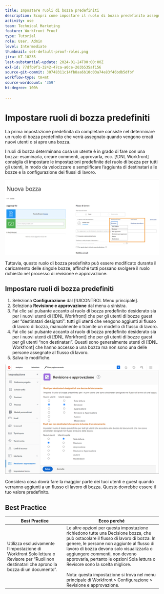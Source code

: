```yaml
---
title: Impostare ruoli di bozza predefiniti
description: Scopri come impostare il ruolo di bozza predefinito assegnato quando vengono creati nuovi utenti o viene aperta una bozza.
activity: use
team: Technical Marketing
feature: Workfront Proof
type: Tutorial
role: User, Admin
level: Intermediate
thumbnail: set-default-proof-roles.png
jira: KT-10235
last-substantial-update: 2024-01-24T00:00:00Z
exl-id: 77dfb9f1-3242-47ca-a0ce-203b535af156
source-git-commit: 30748311c14fb8aa6b10c03a74e83f46bdb5dfbf
workflow-type: tm+mt
source-wordcount: '359'
ht-degree: 100%

---
```


# Impostare ruoli di bozza predefiniti



La prima impostazione predefinita da completare consiste nel determinare un ruolo di bozza predefinito che verrà assegnato quando vengono creati nuovi utenti o si apre una bozza.

I ruoli di bozza determinano cosa un utente è in grado di fare con una bozza: esaminarla, creare commenti, approvarla, ecc. [!DNL Workfront] consiglia di impostare le impostazioni predefinite del ruolo di bozza per tutti gli utenti, in modo da velocizzare e semplificare l’aggiunta di destinatari alle bozze e la configurazione dei flussi di lavoro.

![È possibile selezionare i ruoli di bozza durante il caricamento della bozza](assets/proof-system-setups-proof-role-example.png)

Tuttavia, questo ruolo di bozza predefinito può essere modificato durante il caricamento delle singole bozze, affinché tutti possano svolgere il ruolo richiesto nel processo di revisione e approvazione.


## Impostare ruoli di bozza predefiniti

1. Seleziona **Configurazione** dal [!UICONTROL Menu principale].
1. Seleziona **Revisione e approvazione** dal menu a sinistra.
1. Fai clic sul pulsante accanto al ruolo di bozza predefinito desiderato sia per i nuovi utenti di [!DNL Workfront] che per gli utenti di bozze guest per “destinatari designati”: tutti gli utenti che vengono aggiunti al flusso di lavoro di bozza, manualmente o tramite un modello di flusso di lavoro.
1. Fai clic sul pulsante accanto al ruolo di bozza predefinito desiderato sia per i nuovi utenti di [!DNL Workfront] che per gli utenti di bozze guest per gli utenti “non destinatari”. Questi sono generalmente utenti di [!DNL Workfront] che hanno accesso a una bozza ma non sono una delle persone assegnate al flusso di lavoro.
1. Salva le modifiche.

![Impostazioni di revisione e approvazione in Workfront](assets/proof-system-setups-workfront-defaults.png)

Considera cosa dovrà fare la maggior parte dei tuoi utenti e guest quando verranno aggiunti a un flusso di lavoro di bozza. Questo dovrebbe essere il tuo valore predefinito.

## Best Practice

| Best Practice | Ecco perché |
|---|---|
| Utilizza esclusivamente l’impostazione di Workfront Solo lettura o Revisore per “Ruoli non destinatari che aprono la bozza di un documento”. | Le altre opzioni per questa impostazione richiedono tutte una Decisione bozza, che può ostacolare il flusso di lavoro di bozza. In genere, le persone non aggiunte al flusso di lavoro di bozza devono solo visualizzarla o aggiungere commenti, non devono approvarla, pertanto le opzioni Sola lettura o Revisore sono la scelta migliore.<br> <br>Nota: questa impostazione si trova nel menu principale di Workfront > Configurazione > Revisione e approvazione. |
